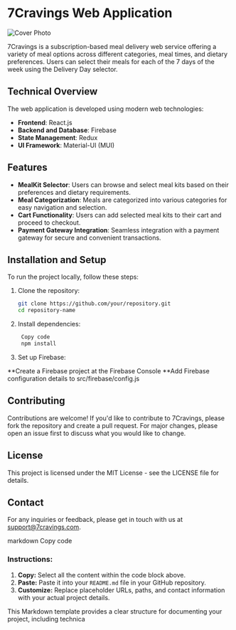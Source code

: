 # 7Cravings Web Application

![Cover Photo](https://github.com/your-username/your-repository/blob/main/images/cover-photo.jpg)

7Cravings is a subscription-based meal delivery web service offering a variety of meal options across different categories, meal times, and dietary preferences. Users can select their meals for each of the 7 days of the week using the Delivery Day selector.

## Technical Overview

The web application is developed using modern web technologies:

- **Frontend**: React.js
- **Backend and Database**: Firebase
- **State Management**: Redux
- **UI Framework**: Material-UI (MUI)

## Features

- **MealKit Selector**: Users can browse and select meal kits based on their preferences and dietary requirements.
- **Meal Categorization**: Meals are categorized into various categories for easy navigation and selection.
- **Cart Functionality**: Users can add selected meal kits to their cart and proceed to checkout.
- **Payment Gateway Integration**: Seamless integration with a payment gateway for secure and convenient transactions.

## Installation and Setup

To run the project locally, follow these steps:

1. Clone the repository:
   
   ```bash
   git clone https://github.com/your/repository.git
   cd repository-name
   
2. Install dependencies:

   ```bash
    Copy code
    npm install

3. Set up Firebase:

**Create a Firebase project at the Firebase Console
**Add Firebase configuration details to src/firebase/config.js


## Contributing
Contributions are welcome! If you'd like to contribute to 7Cravings, please fork the repository and create a pull request. For major changes, please open an issue first to discuss what you would like to change.

## License
This project is licensed under the MIT License - see the LICENSE file for details.

## Contact
For any inquiries or feedback, please get in touch with us at support@7cravings.com.

markdown
Copy code

### Instructions:

1. **Copy:** Select all the content within the code block above.
2. **Paste:** Paste it into your `README.md` file in your GitHub repository.
3. **Customize:** Replace placeholder URLs, paths, and contact information with your actual project details.

This Markdown template provides a clear structure for documenting your project, including technica
